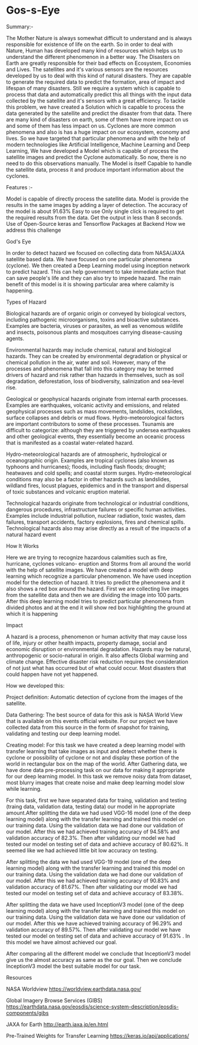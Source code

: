 # Gos-s-Eye

Summary:-

The Mother Nature is always somewhat difficult to understand and is always responsible for existence of life on the earth. So in order to deal with Nature, Human has developed many kind of resources which helps us to understand the different phenomenon in a better way. The Disasters on Earth are greatly responsible for their bad effects on Ecosystem, Economies and Lives. The satellites and it's various sensors are the resources developed by us to deal with this kind of natural disasters. They are capable to generate the required data to predict the formation, area of impact and lifespan of many disasters. Still we require a system which is capable to process that data and automatically predict this all things with the input data collected by the satellite and it's sensors with a great efficiency. To tackle this problem, we have created a Solution which is capable to process the data generated by the satellite and predict the disaster from that data. There are many kind of disasters on earth, some of them have more impact on us and some of them has less impact on us. Cyclones are more common phenomena and also is has a huge impact on our ecosystem, economy and lives. So we have targeted that particular phenomena and with the help of modern technologies like Artificial Intelligence, Machine Learning and Deep Learning, We have developed a Model which is capable of process the satellite images and predict the Cyclone automatically. So now, there is no need to do this observations manually. The Model is itself Capable to handle the satellite data, process it and produce important information about the cyclones.

Features :-

Model is capable of directly process the satellite data.
Model is provide the results in the same images by adding a layer of detection.
The accuracy of the model is about 91.63%
Easy to use
Only single click is required to get the required results from the data.
Get the output in less than 8 seconds.
Use of Open-Source keras and Tensorflow Packages at Backend
How we address this challenge

God's Eye

In order to detect hazard we focused on collecting data from NASA/JAXA satellite based data. We have focused on one particular phenomena (cyclone). We then created a Deep Learning model using inception network to predict hazard. This can help government to take immediate action that can save people's life and they can also try to impede hazard. The main benefit of this model is it is showing particular area where calamity is happening.

Types of Hazard

Biological hazards are of organic origin or conveyed by biological vectors, including pathogenic microorganisms, toxins and bioactive substances. Examples are bacteria, viruses or parasites, as well as venomous wildlife and insects, poisonous plants and mosquitoes carrying disease-causing agents.

Environmental hazards  may include chemical, natural and biological hazards. They can be created by environmental degradation or physical or chemical pollution in the air, water and soil. However, many of the processes and phenomena that fall into this category may be termed drivers of hazard and risk rather than hazards in themselves, such as soil degradation, deforestation, loss of biodiversity, salinization and sea-level rise.

Geological or geophysical hazards  originate from internal earth processes. Examples are earthquakes, volcanic activity and emissions, and related geophysical processes such as mass movements, landslides, rockslides, surface collapses and debris or mud flows. Hydro-meteorological factors are important contributors to some of these processes. Tsunamis are difficult to categorize: although they are triggered by undersea earthquakes and other geological events, they essentially become an oceanic process that is manifested as a coastal water-related hazard.

Hydro-meteorological hazards  are of atmospheric, hydrological or oceanographic origin. Examples are tropical cyclones (also known as typhoons and hurricanes); floods, including flash floods; drought; heatwaves and cold spells; and coastal storm surges. Hydro-meteorological conditions may also be a factor in other hazards such as landslides, wildland fires, locust plagues, epidemics and in the transport and dispersal of toxic substances and volcanic eruption material.

Technological hazards originate from technological or industrial conditions, dangerous procedures, infrastructure failures or specific human activities. Examples include industrial pollution, nuclear radiation, toxic wastes, dam failures, transport accidents, factory explosions, fires and chemical spills. Technological hazards also may arise directly as a result of the impacts of a natural hazard event

How It Works

Here we are trying to recognize hazardous calamities such as fire, hurricane, cyclones volcano- eruption and Storms from all around the world with the help of satellite images. We have created a model with deep learning which recognize a particular phenomenon. We have used inception model for the detection of hazard. It tries to predict the phenomena and it also shows a red box around the hazard. First we are collecting live images from the satellite data and then we are dividing the image into 100 parts. After this deep learning model tries to predict particular phenomena from divided photos and at the end it will show red box highlighting the ground at which it is happening

Impact

A hazard is a process, phenomenon or human activity that may cause loss of life, injury or other health impacts, property damage, social and economic disruption or environmental degradation. Hazards may be natural, anthropogenic or socio-natural in origin. It also affects Global warming and climate change. Effective disaster risk reduction requires the consideration of not just what has occurred but of what could occur. Most disasters that could happen have not yet happened.

How we developed this:

Project definition: Automatic detection of cyclone from the images of the satellite.

Data Gathering: The best source of data for this ask is NASA World View that is available on this events official website. For our project we have collected data from this source in the form of snapshot for training, validating and testing our deep learning model.

Creating model: For this task we have created a deep learning model with transfer learning that take images as input and detect whether there is cyclone or possibility of cyclone or not and display these portion of the world in rectangular box on the map of the world. After Gathering data, we have done data pre-processing task on our data for making it appropriate for our deep learning model. In this task we remove noisy data from dataset, most blurry images that create noise and make deep learning model slow while learning.

For this task, first we have separated data for traing, validation and testing (traing data, validation data, testing data) our model in he appropriate amount.After splitting the data we had used VGG-16 model (one of the deep learning model) along with the transfer learning and trained this model on our training data. Using the validation data we had done our validation of our model. After this we had achieved training accuracy of 94.58% and validation accuracy of 82.3%. Then after validating our model we had tested our model on testing set of data and achieve accuracy of 80.62%. It seemed like we had achieved little bit low accuracy on testing.

After splitting the data we had used VGG-19 model (one of the deep learning model) along with the transfer learning and trained this model on our training data. Using the validation data we had done our validation of our model. After this we had achieved training accuracy of 90.83% and validation accuracy of 81.67%. Then after validating our model we had tested our model on testing set of data and achieve accuracy of 83.38%.

After splitting the data we have used InceptionV3 model (one of the deep learning model) along with the transfer learning and trained this model on our training data. Using the validation data we have done our validation of our model. After this we have achieved training accuracy of 96.29% and validation accuracy of 89.57%. Then after validating our model we have tested our model on testing set of data and achieve accuracy of 91.63% . In this model we have almost achieved our goal.

After comparing all the different model we conclude that InceptionV3 model give us the almost accuracy as same as the our goal. Then we conclude InceptionV3 model the best suitable model for our task.

Resources

NASA Worldview https://worldview.earthdata.nasa.gov/

Global Imagery Browse Services (GIBS) https://earthdata.nasa.gov/eosdis/science-system-description/eosdis-components/gibs

JAXA for Earth http://earth.jaxa.jp/en.html

Pre-Trained Weights for Transfer Learning https://keras.io/api/applications/
